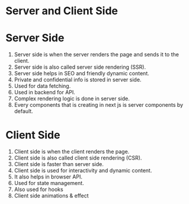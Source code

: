 # Server and Client Side 

# Server Side 

1. Server  side is when the server renders the page and sends it to the client.
2. Server side is also called server side rendering (SSR).
3. Server side helps in SEO and friendly dynamic content.
4. Private and confidential info is stored in server side.
5. Used for data fetching.
6. Used in backend for API.
7. Complex rendering logic is done in server side.
8. Every components that is creating in next js is server components by default.


# Client Side
1. Client side is when the client renders the page.
2. Client side is also called client side rendering (CSR).
3. Client side is faster than server side.
4. Client side is used for interactivity and dynamic content.
5. It also helps in browser API.
6. Used for state management.
7. Also used for hooks
8. Client side animations & effect


